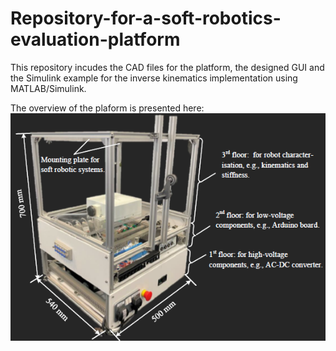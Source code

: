# Repository-for-a-soft-robotics-evaluation-platform
This repository incudes the CAD files for the platform, the designed GUI and the Simulink example for the inverse kinematics implementation using MATLAB/Simulink.


The overview of the plaform is presented here:
![image](https://github.com/ucl-robotics-ai/test-platform-soft-robotics/blob/main/My_figures/platform.png)



